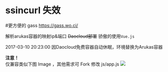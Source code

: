 # ssincurl 失效

#更方便的 gass https://gass.wo.ci/

解析arukas容器的映射ip&amp;端口 <s>Daocloud部署</s>
骄傲的使用`Vue.js`


2017-03-10 20:23:00
因Daocloud免费容器自动休眠，环境替换为Arukas容器


<b>注意！</b>
<br>
仅兼容类似下图 Image ，其他需求可 Fork 修改 js/app.js 
![](https://ws1.sinaimg.cn/large/005HABCygy1fdl17ghpecj30os0ibdgb)
